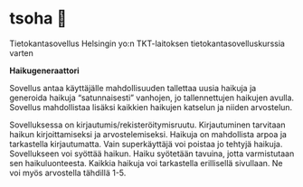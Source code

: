 # tsoha :beginner:
Tietokantasovellus Helsingin yo:n TKT-laitoksen tietokantasovelluskurssia varten

<b>Haikugeneraattori</b>

Sovellus antaa käyttäjälle mahdollisuuden tallettaa uusia haikuja ja generoida haikuja “satunnaisesti” vanhojen, jo tallennettujen haikujen avulla. Sovellus mahdollistaa lisäksi kaikkien haikujen katselun ja niiden arvostelun. 

Sovelluksessa on kirjautumis/rekisteröitymisruutu. 
Kirjautuminen tarvitaan haikun kirjoittamiseksi ja arvostelemiseksi.
Haikuja on mahdollista arpoa ja tarkastella kirjautumatta.
Vain superkäyttäjä voi poistaa jo tehtyjä haikuja.
Sovellukseen voi syöttää haikun. Haiku syötetään tavuina, jotta varmistutaan sen haikuluonteesta.
Kaikkia haikuja voi tarkastella erillisellä sivullaan. Ne voi myös arvostella tähdillä 1-5. 
